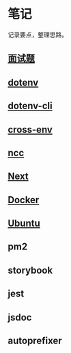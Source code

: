 # 笔记

记录要点，整理思路。

## [面试题](/note/interview)

## [dotenv](/note/dotenv/)

## [dotenv-cli](/note/dotenv-cli/)

## [cross-env](/note/cross-env/)

## [ncc](/note/ncc)

## [Next](/note/next)

## [Docker](/note/docker)

## [Ubuntu](/note/ubuntu)

## pm2

## storybook

## jest

## jsdoc

## autoprefixer

